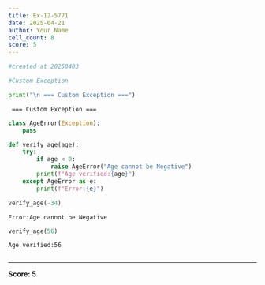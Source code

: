 ```yaml
---
title: Ex-12-5771
date: 2025-04-21
author: Your Name
cell_count: 8
score: 5
---
```


```python
#created at 20250403
```


```python
#Custom Exception
```


```python
print("\n === Custom Exception ===")
```

    
     === Custom Exception ===



```python
class AgeError(Exception):
    pass
```


```python
def verify_age(age):
    try:
        if age < 0:
            raise AgeError("Age cannot be Negative")
        print(f"Age verified:{age}")
    except AgeError as e:
        print(f"Error:{e}")
```


```python
verify_age(-34)
```

    Error:Age cannot be Negative



```python
verify_age(56)
```

    Age verified:56



```python

```


---
**Score: 5**